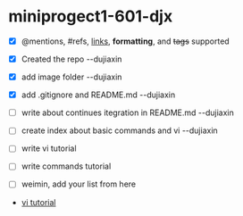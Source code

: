 # miniprogect1-601-djx

- [x] @mentions, #refs, [links](), **formatting**, and <del>tags</del> supported
- [x] Created the repo --dujiaxin
- [x] add image folder --dujiaxin
- [x] add .gitignore and README.md --dujiaxin
- [ ] write about continues itegration in README.md --dujiaxin
- [ ] create index about  basic commands and vi --dujiaxin
- [ ] write vi tutorial
- [ ] write commands tutorial

- [ ] weimin, add your list from here

* [vi tutorial](/vi.md)
